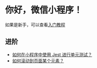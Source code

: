 # 你好，微信小程序！

如果是新手，可以查看[入门教程](./src/SUMMARY.md)

## 进阶

- [如何在小程序中使用 Jest 进行单元测试？](./src/jest/README.md)
- [如何滚动到页面某个元素？](./src/view/scroll-into-node.md)
